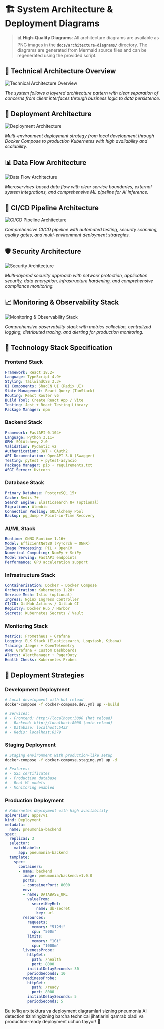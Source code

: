 # 🏗️ System Architecture & Deployment Diagrams

> **📊 High-Quality Diagrams**: All architecture diagrams are available as PNG images in the [`docs/architecture-diagrams/`](docs/architecture-diagrams/) directory. The diagrams are generated from Mermaid source files and can be regenerated using the provided script.

## 🔧 Technical Architecture Overview

![Technical Architecture Overview](docs/architecture-diagrams/01-technical-architecture.png)

*The system follows a layered architecture pattern with clear separation of concerns from client interfaces through business logic to data persistence.*

## 🚀 Deployment Architecture

![Deployment Architecture](docs/architecture-diagrams/02-deployment-architecture.png)

*Multi-environment deployment strategy from local development through Docker Compose to production Kubernetes with high availability and scalability.*

## 📊 Data Flow Architecture

![Data Flow Architecture](docs/architecture-diagrams/03-data-flow-architecture.png)

*Microservices-based data flow with clear service boundaries, external system integrations, and comprehensive ML pipeline for AI inference.*

## 🔄 CI/CD Pipeline Architecture

![CI/CD Pipeline Architecture](docs/architecture-diagrams/04-cicd-pipeline.png)

*Comprehensive CI/CD pipeline with automated testing, security scanning, quality gates, and multi-environment deployment strategies.*

## 🛡️ Security Architecture

![Security Architecture](docs/architecture-diagrams/05-security-architecture.png)

*Multi-layered security approach with network protection, application security, data encryption, infrastructure hardening, and comprehensive compliance monitoring.*

## 📈 Monitoring & Observability Stack

![Monitoring & Observability Stack](docs/architecture-diagrams/06-monitoring-observability.png)

*Comprehensive observability stack with metrics collection, centralized logging, distributed tracing, and alerting for production monitoring.*

## 🔧 Technology Stack Specification

### Frontend Stack
```yaml
Framework: React 18.2+
Language: TypeScript 4.9+
Styling: TailwindCSS 3.3+
UI Components: ShadCN UI (Radix UI)
State Management: React Query (TanStack)
Routing: React Router v6
Build Tool: Create React App / Vite
Testing: Jest + React Testing Library
Package Manager: npm
```

### Backend Stack
```yaml
Framework: FastAPI 0.104+
Language: Python 3.11+
ORM: SQLAlchemy 2.0
Validation: Pydantic v2
Authentication: JWT + OAuth2
API Documentation: OpenAPI 3.0 (Swagger)
Testing: pytest + pytest-asyncio
Package Manager: pip + requirements.txt
ASGI Server: Uvicorn
```

### Database Stack
```yaml
Primary Database: PostgreSQL 15+
Cache: Redis 7+
Search Engine: Elasticsearch 8+ (optional)
Migrations: Alembic
Connection Pooling: SQLAlchemy Pool
Backup: pg_dump + Point-in-Time Recovery
```

### AI/ML Stack
```yaml
Runtime: ONNX Runtime 1.16+
Model: EfficientNetB0 (PyTorch → ONNX)
Image Processing: PIL + OpenCV
Numerical Computing: NumPy + SciPy
Model Serving: FastAPI endpoints
Performance: GPU acceleration support
```

### Infrastructure Stack
```yaml
Containerization: Docker + Docker Compose
Orchestration: Kubernetes 1.28+
Service Mesh: Istio (optional)
Ingress: Nginx Ingress Controller
CI/CD: GitHub Actions / GitLab CI
Registry: Docker Hub / Harbor
Secrets: Kubernetes Secrets / Vault
```

### Monitoring Stack
```yaml
Metrics: Prometheus + Grafana
Logging: ELK Stack (Elasticsearch, Logstash, Kibana)
Tracing: Jaeger + OpenTelemetry
APM: Grafana + Custom Dashboards
Alerts: AlertManager + PagerDuty
Health Checks: Kubernetes Probes
```

## 🚀 Deployment Strategies

### Development Deployment
```bash
# Local development with hot reload
docker-compose -f docker-compose.dev.yml up --build

# Services:
# - Frontend: http://localhost:3000 (hot reload)
# - Backend: http://localhost:8000 (auto-reload)
# - Database: localhost:5432
# - Redis: localhost:6379
```

### Staging Deployment
```bash
# Staging environment with production-like setup
docker-compose -f docker-compose.staging.yml up -d

# Features:
# - SSL certificates
# - Production database
# - Real ML models
# - Monitoring enabled
```

### Production Deployment
```yaml
# Kubernetes deployment with high availability
apiVersion: apps/v1
kind: Deployment
metadata:
  name: pneumonia-backend
spec:
  replicas: 3
  selector:
    matchLabels:
      app: pneumonia-backend
  template:
    spec:
      containers:
      - name: backend
        image: pneumonia/backend:v1.0.0
        ports:
        - containerPort: 8000
        env:
        - name: DATABASE_URL
          valueFrom:
            secretKeyRef:
              name: db-secret
              key: url
        resources:
          requests:
            memory: "512Mi"
            cpu: "500m"
          limits:
            memory: "1Gi"
            cpu: "1000m"
        livenessProbe:
          httpGet:
            path: /health
            port: 8000
          initialDelaySeconds: 30
          periodSeconds: 10
        readinessProbe:
          httpGet:
            path: /ready
            port: 8000
          initialDelaySeconds: 5
          periodSeconds: 5
```

Bu to'liq arxitektura va deployment diagramlari sizning pneumonia AI detection tizimingizning barcha technical jihatlarini qamrab oladi va production-ready deployment uchun tayyor! 🚀
